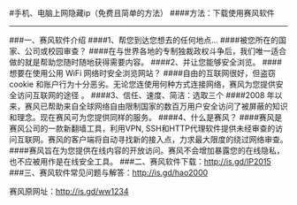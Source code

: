 #手机、电脑上网隐藏ip（免费且简单的方法）
####方法：下载使用赛风软件
***
###一、赛风软件介绍
####1、帮您到达您想去的任何地点...
####被您所在的国家、公司或校园审查？
####在与世界各地的专制独裁政权斗争后，我们唯一适合做的就是帮助您随时随地获得需要内容。
####2、并让您能够安全浏览。
####想要在使用公用 WiFi 网络时安全浏览网站？
####自由的互联网很好，但盗窃cookie 和账户行为十分恶劣。无论您连使用何种方式连接网络，赛风为您提供安全访问互联网的途径 。
####3、信任、速度、简洁：选取三个
####2008 年以来，赛风已帮助来自全球网络自由限制国家的数百万用户安全访问了被屏蔽的知识和理念。现在赛风可为您提供同样的服务。
####4、什么是赛风？
####赛风是赛风公司的一款新翻墙工具，利用VPN, SSH和HTTP代理软件提供未经审查的访问互联网。赛风的客户端将自动寻找新的接入点，力求最大限度的绕过网络审查。
####赛风旨在为您提供在线内容的开放访问。赛风不会增加暴露您的在线隐私，也不应被用作是在线安全工具。
###二、赛风软件下载：http://is.gd/IP2015
###三、赛风软件常见问题与解答：http://is.gd/hao2000

赛风原网址：http://is.gd/ww1234
